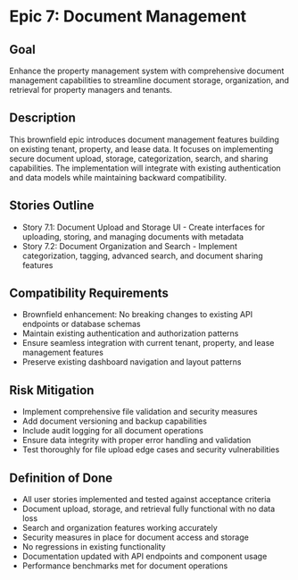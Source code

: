 # Epic 7: Document Management

## Goal
Enhance the property management system with comprehensive document management capabilities to streamline document storage, organization, and retrieval for property managers and tenants.

## Description
This brownfield epic introduces document management features building on existing tenant, property, and lease data. It focuses on implementing secure document upload, storage, categorization, search, and sharing capabilities. The implementation will integrate with existing authentication and data models while maintaining backward compatibility.

## Stories Outline
- Story 7.1: Document Upload and Storage UI - Create interfaces for uploading, storing, and managing documents with metadata
- Story 7.2: Document Organization and Search - Implement categorization, tagging, advanced search, and document sharing features

## Compatibility Requirements
- Brownfield enhancement: No breaking changes to existing API endpoints or database schemas
- Maintain existing authentication and authorization patterns
- Ensure seamless integration with current tenant, property, and lease management features
- Preserve existing dashboard navigation and layout patterns

## Risk Mitigation
- Implement comprehensive file validation and security measures
- Add document versioning and backup capabilities
- Include audit logging for all document operations
- Ensure data integrity with proper error handling and validation
- Test thoroughly for file upload edge cases and security vulnerabilities

## Definition of Done
- All user stories implemented and tested against acceptance criteria
- Document upload, storage, and retrieval fully functional with no data loss
- Search and organization features working accurately
- Security measures in place for document access and storage
- No regressions in existing functionality
- Documentation updated with API endpoints and component usage
- Performance benchmarks met for document operations